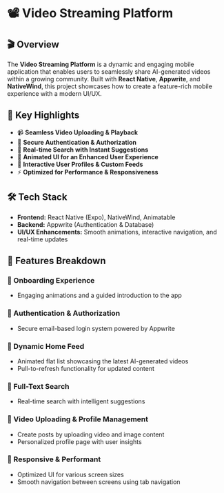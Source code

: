 # 📽️ Video Streaming Platform

## 🎬 Overview

The **Video Streaming Platform** is a dynamic and engaging mobile application that enables users to seamlessly share AI-generated videos within a growing community. Built with **React Native**, **Appwrite**, and **NativeWind**, this project showcases how to create a feature-rich mobile experience with a modern UI/UX.

## 🚀 Key Highlights

- 📹 **Seamless Video Uploading & Playback**
- 🔐 **Secure Authentication & Authorization**
- 🔎 **Real-time Search with Instant Suggestions**
- 🎨 **Animated UI for an Enhanced User Experience**
- 👤 **Interactive User Profiles & Custom Feeds**
- ⚡ **Optimized for Performance & Responsiveness**

## 🛠️ Tech Stack

- **Frontend:** React Native (Expo), NativeWind, Animatable
- **Backend:** Appwrite (Authentication & Database)
- **UI/UX Enhancements:** Smooth animations, interactive navigation, and real-time updates

## 🌟 Features Breakdown

### 🔹 Onboarding Experience

- Engaging animations and a guided introduction to the app

### 🔹 Authentication & Authorization

- Secure email-based login system powered by Appwrite

### 🔹 Dynamic Home Feed

- Animated flat list showcasing the latest AI-generated videos
- Pull-to-refresh functionality for updated content

### 🔹 Full-Text Search

- Real-time search with intelligent suggestions

### 🔹 Video Uploading & Profile Management

- Create posts by uploading video and image content
- Personalized profile page with user insights

### 🔹 Responsive & Performant

- Optimized UI for various screen sizes
- Smooth navigation between screens using tab navigation


